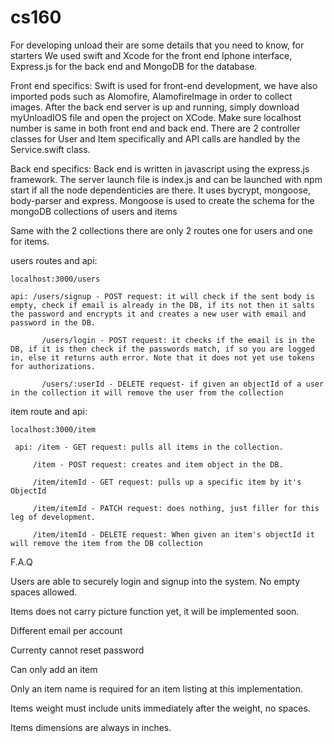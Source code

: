 # cs160

For developing unload their are some details that you need to know, for starters We used swift and Xcode for the front end Iphone interface, Express.js for the back end and MongoDB for the database. 

Front end specifics:
  Swift is used for front-end development, we have also imported pods such as Alomofire, AlamofireImage in order to collect images. After the back end server is up and running, simply download myUnloadIOS file and open the project on XCode. Make sure localhost number is same in both front end and back end. There are 2 controller classes for User and Item specifically and API calls are handled by the Service.swift class.


Back end specifics: 
  Back end is written in javascript using the express.js framework. The server launch file is index.js and can be launched with npm start if all the node dependenticies are there. It uses bycrypt, mongoose, body-parser and express. Mongoose is used to create the schema for the mongoDB collections of users and items
  
  Same with the 2 collections there are only 2 routes one for users and one for items.
   
   users routes and api:
    
    localhost:3000/users
    
    api: /users/signup - POST request: it will check if the sent body is empty, check if email is already in the DB, if its not then it salts the password and encrypts it and creates a new user with email and password in the DB. 
           
           /users/login - POST request: it checks if the email is in the DB, if it is then check if the passwords match, if so you are logged in, else it returns auth error. Note that it does not yet use tokens for authorizations.
           
           /users/:userId - DELETE request- if given an objectId of a user in the collection it will remove the user from the collection
 
 item route and api:
    
    localhost:3000/item
     
     api: /item - GET request: pulls all items in the collection.
         
         /item - POST request: creates and item object in the DB.
         
         /item/itemId - GET request: pulls up a specific item by it's ObjectId
         
         /item/itemId - PATCH request: does nothing, just filler for this leg of development.
         
         /item/itemId - DELETE request: When given an item's objectId it will remove the item from the DB collection
          

F.A.Q

  Users are able to securely login and signup into the system. No empty spaces allowed.
  
  Items does not carry picture function yet, it will be implemented soon.
  
  Different email per account
  
  Currenty cannot reset password
  
  Can only add an item
  
  Only an item name is required for an item listing at this implementation.
  
  Items weight must include units immediately after the weight, no spaces.
  
  Items dimensions are always in inches.
  
